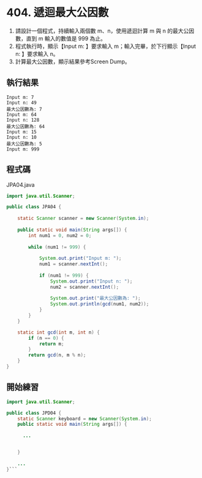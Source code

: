 # 404. 遞迴最大公因數

1. 請設計一個程式，持續輸入兩個數 m、n，使用遞迴計算 m 與 n 的最大公因數，直到 m 輸入的數值是 999 為止。
2. 程式執行時，顯示【Input m: 】要求輸入 m；輸入完畢，於下行顯示【Input n: 】要求輸入 n。
3. 計算最大公因數，顯示結果參考Screen Dump。

## 執行結果

```
Input m: 7
Input n: 49
最大公因數為: 7
Input m: 64
Input n: 128
最大公因數為: 64
Input m: 15
Input n: 10
最大公因數為: 5
Input m: 999
```

## 程式碼

JPA04.java

```java
import java.util.Scanner;

public class JPA04 {
    
	static Scanner scanner = new Scanner(System.in);
    
    public static void main(String args[]) {
        int num1 = 0, num2 = 0;
        
        while (num1 != 999) {
        	
        	System.out.print("Input m: ");
            num1 = scanner.nextInt();
            
            if (num1 != 999) {
                System.out.print("Input n: ");
                num2 = scanner.nextInt();
                
                System.out.print("最大公因數為: ");
                System.out.println(gcd(num1, num2));
            }
        }
    }

    static int gcd(int m, int n) {
        if (n == 0) {
            return m;
        }
        return gcd(n, m % n);
    }
}
```

## 開始練習

```java
import java.util.Scanner;

public class JPD04 {
    static Scanner keyboard = new Scanner(System.in);
    public static void main(String args[]) {
        
      ...


    }
    
    ...
}```

